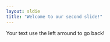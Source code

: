 ```yaml
---
layout: sldie
title: "Welcome to our second slide!" 
---
```

Your text
use the left arround to go back!
